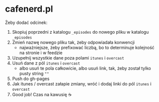 # cafenerd.pl

Żeby dodać odcinek:

1. Skopiuj poprzedni z katalogu `_episodes` do nowego pliku w katalogu `_episodes`
2. Zmień nazwę nowego pliku tak, żeby odpowiadała konwencji
    - najważniejsze, żeby prefixować liczbą, bo to determinuje kolejność na stronie i w feedzie
3. Uzupełnij wszystkie dane poza polami `itunes` i `overcast`
4. Usuń dane z pól `itunes` i `overcast`
    - albo usuń te pola całkowicie, albo usuń link, tak, żeby został tylko pusty string `""`
5. Push do gh-pages
6. Jak itunes / overcast załapie zmiany, wróć i dodaj linki do pól `itunes` i `overcast`
7. Good job! Czas na kawusię ☕
